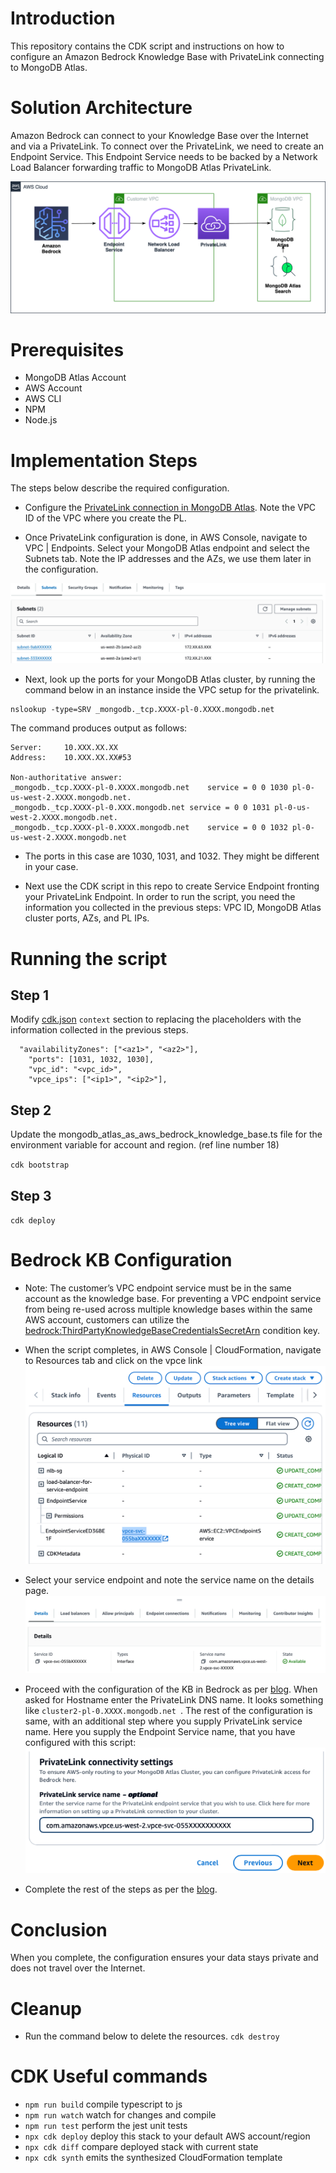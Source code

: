 # Introduction

This repository contains the CDK script and instructions on how to configure an Amazon Bedrock Knowledge Base with PrivateLink connecting to MongoDB Atlas. 


# Solution Architecture

Amazon Bedrock can connect to your Knowledge Base over the Internet and via a PrivateLink.  To connect over the PrivateLink, we need to create an Endpoint Service.  This Endpoint Service needs to be backed by a Network Load Balancer forwarding traffic to MongoDB Atlas PrivateLink. 

![alt text](genAI-Bedrock-PL-blog.drawio.png)


# Prerequisites

* MongoDB Atlas Account
* AWS Account 
* AWS CLI
* NPM
* Node.js

# Implementation Steps
The steps below describe the required configuration.

* Configure the [PrivateLink connection in MongoDB Atlas](https://aws.amazon.com/blogs/apn/connecting-applications-securely-to-a-mongodb-atlas-data-plane-with-aws-privatelink/).  Note the VPC ID of the VPC where you create the PL.

* Once PrivateLink configuration is done, in AWS Console, navigate to VPC | Endpoints.  Select your MongoDB Atlas endpoint and select the Subnets tab.  Note the IP addresses and the AZs, we use them later in the configuration.

![alt text](image.png)

* Next, look up the ports for your MongoDB Atlas cluster, by running the command below in an instance inside the VPC setup for the privatelink.

```
nslookup -type=SRV _mongodb._tcp.XXXX-pl-0.XXXX.mongodb.net
```
The command  produces output as follows:
```
Server:		10.XXX.XX.XX
Address:	10.XXX.XX.XX#53

Non-authoritative answer:
_mongodb._tcp.XXXX-pl-0.XXXX.mongodb.net	service = 0 0 1030 pl-0-us-west-2.XXXX.mongodb.net.
_mongodb._tcp.XXXX-pl-0.XXX.mongodb.net	service = 0 0 1031 pl-0-us-west-2.XXXX.mongodb.net.
_mongodb._tcp.XXXX-pl-0.XXXX.mongodb.net	service = 0 0 1032 pl-0-us-west-2.XXXX.mongodb.net
```

* The ports in this case are 1030, 1031, and 1032.  They might be different in your case.

* Next use the CDK script in this repo to create Service Endpoint fronting your PrivateLink Endpoint.  In order to run the script, you need the information you collected in the previous steps: VPC ID, MongoDB Atlas cluster ports, AZs, and PL IPs.

# Running the script
## Step 1
Modify [cdk.json](cdk.json) `context` section to replacing the placeholders with the information collected in the previous steps. 

```
  "availabilityZones": ["<az1>", "<az2>"],
    "ports": [1031, 1032, 1030],
    "vpc_id": "<vpc_id>",
    "vpce_ips": ["<ip1>", "<ip2>"],
```
## Step 2
Update the mongodb_atlas_as_aws_bedrock_knowledge_base.ts file for the environment variable for account and region. (ref line number 18)

`cdk bootstrap`

## Step 3

`cdk deploy`

# Bedrock KB Configuration
* Note: The customer’s VPC endpoint service must be in the same account as the knowledge base. For preventing a VPC endpoint service from being re-used across multiple knowledge bases within the same AWS account, customers can utilize the [bedrock:ThirdPartyKnowledgeBaseCredentialsSecretArn](https://docs.aws.amazon.com/service-authorization/latest/reference/list_amazonbedrock.html#amazonbedrock-bedrock_ThirdPartyKnowledgeBaseCredentialsSecretArn) condition key.
  

* When the script completes, in AWS Console | CloudFormation, navigate to Resources tab and click on the vpce link
![alt text](image-1.png)

* Select your service endpoint and note the service name on the details page.
![alt text](image-2.png)

* Proceed with the configuration of the KB in Bedrock as per [blog](https://www.mongodb.com/developer/products/atlas/rag-workflow-with-atlas-amazon-bedrock). When asked for Hostname enter the PrivateLink DNS name.  It looks something like `cluster2-pl-0.XXXX.mongodb.net `. The rest of the configuration is same, with an additional step where you supply PrivateLink service name.  Here you supply the Endpoint Service name, that you have configured with this script:
![alt text](image-3.png)

* Complete the rest of the steps as per the [blog](https://www.mongodb.com/developer/products/atlas/rag-workflow-with-atlas-amazon-bedrock).

# Conclusion
 When you complete, the configuration ensures your data stays private and does not travel over the Internet.

# Cleanup
* Run the command below to delete the resources.
`cdk destroy`


# CDK Useful commands

* `npm run build`   compile typescript to js
* `npm run watch`   watch for changes and compile
* `npm run test`    perform the jest unit tests
* `npx cdk deploy`  deploy this stack to your default AWS account/region
* `npx cdk diff`    compare deployed stack with current state
* `npx cdk synth`   emits the synthesized CloudFormation template

